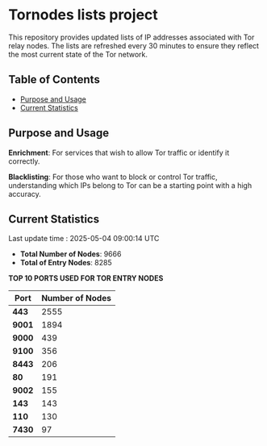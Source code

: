 # Tornodes lists project

This repository provides updated lists of IP addresses associated with Tor relay nodes. The lists are refreshed every 30 minutes to ensure they reflect the most current state of the Tor network.

## Table of Contents

- [Purpose and Usage](#purpose-and-usage)
- [Current Statistics](#current-statistics)


## Purpose and Usage

**Enrichment**: For services that wish to allow Tor traffic or identify it correctly.

**Blacklisting**: For those who want to block or control Tor traffic, understanding which IPs belong to Tor can be a starting point with a high accuracy.

## Current Statistics

Last update time : 2025-05-04 09:00:14 UTC

- **Total Number of Nodes**: 9666
- **Total of Entry Nodes**: 8285

**TOP 10 PORTS USED FOR TOR ENTRY NODES**

| **Port** | **Number of Nodes** |
|------|-----------------|
| **443**   | 2555  |
| **9001**   | 1894  |
| **9000**   | 439  |
| **9100**   | 356  |
| **8443**   | 206  |
| **80**   | 191  |
| **9002**   | 155  |
| **143**   | 143  |
| **110**   | 130  |
| **7430**   | 97  |

